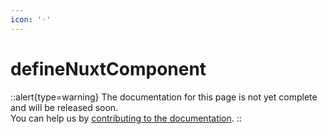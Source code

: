 ```yaml
---
icon: '◦'
---
```


# defineNuxtComponent

::alert{type=warning}
The documentation for this page is not yet complete and will be released soon.<br>
You can help us by [contributing to the documentation](/community/documentation).
::
